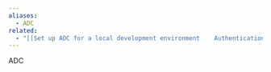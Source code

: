 ```yaml
---
aliases:
  - ADC
related:
  - "[[Set up ADC for a local development environment    Authentication    Google Cloud]]"
---
```

ADC
